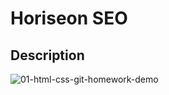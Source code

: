 # Horiseon SEO
## Description
![01-html-css-git-homework-demo](https://user-images.githubusercontent.com/91750315/139749998-07b7e78a-f437-4a06-8001-2dbfded654d1.png)

